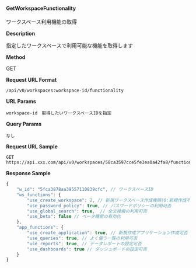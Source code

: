 #### GetWorkspaceFunctionality

ワークスペース利用機能の取得

**Description**

指定したワークスペースで利用可能な機能を取得します

**Method**

GET

**Request URL Format**

```text
/api/v0/workspaces:workspace-id/functionality
```

**URL Params**

```text
workspace-id　取得したいワークスペースIDを指定
```

**Query Params**

```text
なし
```

**Request URL Sample**

```text
GET https://api.xxx.com/api/v0/workspaces/58ca3597cce5fe3ea0a42fa8/functionality
```

**Response Sample**

```javascript
{
    "w_id": "5fca3878aa39557110839cfc", // ワークスペースID
    "ws_functions": {
        "use_create_workspace": 2, // 新規ワークスペース作成権限(0:新規作成不可  1:ワークスペース管理者のみ作成可能  2:すべてのユーザが作成可能)
        "use_password_policy": true, // パスワードポリシーの利用可否
        "use_global_search": true,  // 全文検索の利用可否
        "use_beta": false // ベータ機能の有効化
    },
    "app_functions": {
        "use_create_application": true, // 新規作成アプリケーション作成可否
        "use_queries": true, // よく使う一覧の利用可否
        "use_reports": true, // データレポートの設定可否
        "use_dashboards": true // ダッシュボードの設定可否
    }
}
```